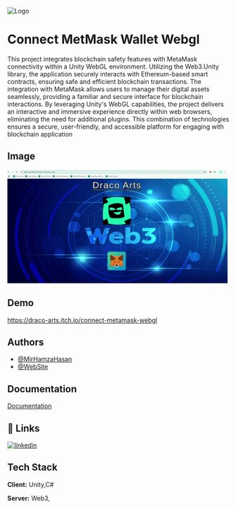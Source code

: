 
![Logo](https://dracoarts-logo.s3.eu-north-1.amazonaws.com/DracoArts.png)


# Connect MetMask Wallet Webgl

This project integrates blockchain safety features with MetaMask connectivity within a Unity WebGL environment. Utilizing the Web3.Unity library, the application securely interacts with Ethereum-based smart contracts, ensuring safe and efficient blockchain transactions. The integration with MetaMask allows users to manage their digital assets seamlessly, providing a familiar and secure interface for blockchain interactions. By leveraging Unity's WebGL capabilities, the project delivers an interactive and immersive experience directly within web browsers, eliminating the need for additional plugins. This combination of technologies ensures a secure, user-friendly, and accessible platform for engaging with blockchain application


## Image
![Logo](https://raw.githubusercontent.com/AzharKhemta/DemoClient/refs/heads/main/ConnectMetaMask%202.gif)

## Demo

https://draco-arts.itch.io/connect-metamask-webgl


## Authors

- [@MirHamzaHasan](https://github.com/MirHamzaHasan)
- [@WebSite](https://mirhamzahasan.com)


## Documentation

[Documentation](https://docs.gaming.chainsafe.io/current/getting-started/)


## 🔗 Links
[![linkedin](https://img.shields.io/badge/linkedin-0A66C2?style=for-the-badge&logo=linkedin&logoColor=white)](https://www.linkedin.com/in/mirhamzahasan/)


## Tech Stack

**Client:** Unity,C#

**Server:** Web3,

